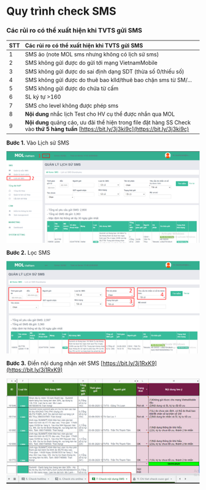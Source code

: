 # Quy trình check SMS

### Các rủi ro có thể xuất hiện khi TVTS gửi SMS

| STT | Các rủi ro có thể xuất hiện khi TVTS gửi SMS |
| :--- | :--- |
| 1 | SMS ảo \(note MOL sms nhưng không có lịch sử sms\) |
| 2 | SMS không gửi được do gửi tới mạng VietnamMobile |
| 3 | SMS không gửi được do sai định dạng SDT \(thừa số 0/thiếu số\) |
| 4 | SMS không gửi được do thuê bao klld/thuê bao chặn sms từ SM/... |
| 5 | SMS không gửi được do chứa từ cấm |
| 6 | SL ký tự &gt;160 |
| 7 | SMS cho level không được phép sms |
| 8 | **Nội dung** nhắc lịch Test cho HV cụ thể được nhắn qua MOL |
| 9 | **Nội dung** quảng cáo, ưu đãi thể hiện trong file đặt hàng SS                                   Check vào **thứ 5 hàng tuần** [https://bit.ly/3j3ki9c](https://bit.ly/3j3ki9c) |

**Bước 1.** Vào Lịch sử SMS

![&#x110;&#x1EA3;o chi&#x1EC1;u m&#x169;i t&#xEA;n --&amp;gt; Click &quot;L&#x1ECB;ch s&#x1EED; SMS&quot;](../../../.gitbook/assets/1%20%289%29.png)

**Bước 2.** Lọc SMS

![](../../../.gitbook/assets/2%20%288%29.png)

**Bước 3.** Điền nội dung nhận xét SMS [https://bit.ly/3j1RxK9](https://bit.ly/3j1RxK9)

![](../../../.gitbook/assets/3%20%288%29.png)



